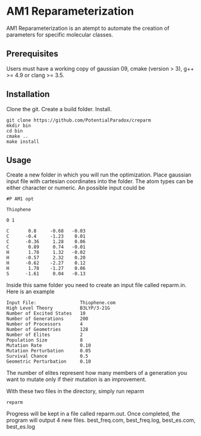 # AM1 Reparameterization
AM1 Reparameterization is an atempt to automate the creation of parameters for specific molecular classes.
## Prerequisites
Users must have a working copy of gaussian 09, cmake (version > 3), g++ >= 4.9 or clang >= 3.5.
## Installation
Clone the git. Create a build folder. Install.
```
git clone https://github.com/PotentialParadox/creparm
mkdir bin
cd bin
cmake ..
make install
```
## Usage
Create a new folder in which you will run the optimization.
Place gaussian input file with cartesian coordinates into the folder.
The atom types can be either character or numeric.
An possible input could be
```
#P AM1 opt

Thiophene

0 1

C       0.8     -0.68   -0.03
C      -0.4     -1.23    0.01
C      -0.36     1.28    0.06
C       0.89     0.74   -0.01
H       1.78     1.32   -0.02
H      -0.57     2.32    0.20
H      -0.62    -2.27    0.12
H       1.78    -1.27    0.06
S      -1.61     0.04   -0.13

```
Inside this same folder you need to create an input file called reparm.in.
Here is an example
```
Input File:                Thiophene.com
High Level Theory          B3LYP/3-21G
Number of Excited States   10
Number of Generations      200
Number of Processors       4
Number of Geometries       128
Number of Elites           2
Population Size            8
Mutation Rate              0.10
Mutation Perturbation      0.05
Survival Chance            0.5
Geometric Perturbation     0.10
```
The number of elites represent how many members of a generation you want to mutate only if their mutation is an improvement.

With these two files in the directory, simply run reparm
```
reparm
```
Progress will be kept in a file called reparm.out.
Once completed, the program will output 4 new files.
best_freq.com, best_freq.log, best_es.com, best_es.log